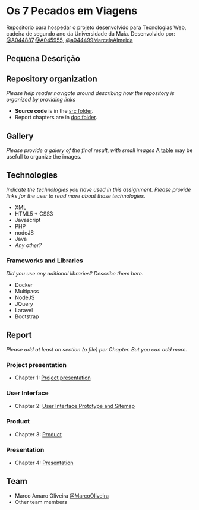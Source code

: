 # Os 7 Pecados em Viagens

Repositorio para hospedar o projeto desenvolvido para Tecnologias Web, cadeira de segundo ano da Universidade da Maia. Desenvolvido por: [@A044887](https://github.com/A044887),[@A045955](https://github.com/A045955), [@a044499MarcelaAlmeida](https://github.com/a044499MarcelaAlmeida)

## Pequena Descrição


## Repository organization

_Please help reader navigate around describing how the repository is organized by providing links_
* **Source code** is in the [src folder](src/).
* Report chapters are in [doc folder](doc/).

## Gallery

_Please provide a galery of the final result, with small images_
A [table](https://www.markdownguide.org/extended-syntax/#tables) may be usefull to organize the images.

## Technologies

_Indicate the technologies you have used in this assignment. Please provide links for the user to read more about those technologies._
* XML
* HTML5 + CSS3
* Javascript
* PHP
* nodeJS
* Java
* _Any other?_

### Frameworks and Libraries

_Did you use any aditional libraries? Describe them here._
* Docker
* Multipass
* NodeJS
* JQuery
* Laravel
* Bootstrap

## Report
_Please add at least on section (a file) per Chapter. But you can add more._

### Project presentation
* Chapter 1: [Project presentation](doc/c1.md)
### User Interface 
* Chapter 2: [User Interface Prototype and Sitemap](doc/c2.md)
### Product
* Chapter 3: [Product](doc/c3.md)
### Presentation
* Chapter 4: [Presentation](doc/c4.md)

## Team
* Marco Amaro Oliveira [@MarcoOliveira](https://github.com/marcoamarooliveira)
* Other team members

